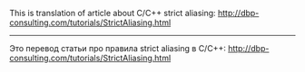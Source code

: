 This is translation of article about C/C++ strict aliasing: http://dbp-consulting.com/tutorials/StrictAliasing.html

-----------------------

Это перевод статьи про правила strict aliasing в C/C++: http://dbp-consulting.com/tutorials/StrictAliasing.html
